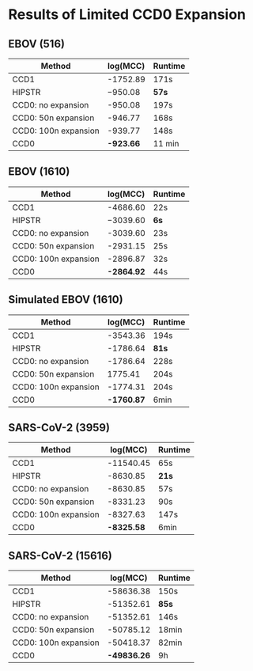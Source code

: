 # Results of Limited CCD0 Expansion

## EBOV (516)

| Method               | log(MCC)    | Runtime |
| -------------------- | ----------- | ------- |
| CCD1                 | -1752.89    | 171s    |
| HIPSTR               | −950.08     | **57s** |
| CCD0: no expansion   | -950.08     | 197s    |
| CCD0: 50n expansion  | -946.77     | 168s    |
| CCD0: 100n expansion | -939.77     | 148s    |
| CCD0                 | **-923.66** | 11 min  |

## EBOV (1610)

| Method               | log(MCC)     | Runtime |
| -------------------- | ------------ | ------- |
| CCD1                 | -4686.60     | 22s     |
| HIPSTR               | −3039.60     | **6s**  |
| CCD0: no expansion   | -3039.60     | 23s     |
| CCD0: 50n expansion  | -2931.15     | 25s     |
| CCD0: 100n expansion | -2896.87     | 32s     |
| CCD0                 | **-2864.92** | 44s     |

## Simulated EBOV (1610)

| Method               | log(MCC)     | Runtime |
| -------------------- | ------------ | ------- |
| CCD1                 | -3543.36     | 194s    |
| HIPSTR               | -1786.64     | **81s** |
| CCD0: no expansion   | -1786.64     | 228s    |
| CCD0: 50n expansion  | 1775.41      | 204s    |
| CCD0: 100n expansion | -1774.31     | 204s    |
| CCD0                 | **-1760.87** | 6min    |

## SARS-CoV-2 (3959)

| Method               | log(MCC)     | Runtime |
| -------------------- | ------------ | ------- |
| CCD1                 | -11540.45    | 65s     |
| HIPSTR               | -8630.85     | **21s** |
| CCD0: no expansion   | -8630.85     | 57s     |
| CCD0: 50n expansion  | -8331.23     | 90s     |
| CCD0: 100n expansion | -8327.63     | 147s    |
| CCD0                 | **-8325.58** | 6min   |

## SARS-CoV-2 (15616)

| Method               | log(MCC)      | Runtime |
| -------------------- | ------------- | ------- |
| CCD1                 | -58636.38     | 150s    |
| HIPSTR               | -51352.61     | **85s** |
| CCD0: no expansion   | -51352.61     | 146s    |
| CCD0: 50n expansion  | -50785.12     | 18min   |
| CCD0: 100n expansion | -50418.37     | 82min   |
| CCD0                 | **-49836.26** | 9h      |
